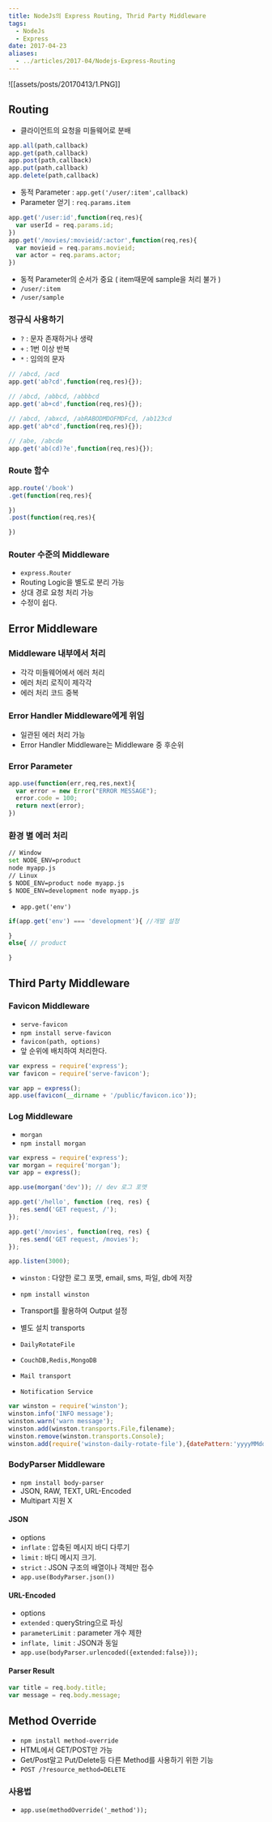 ```yaml
---
title: NodeJs의 Express Routing, Thrid Party Middleware
tags:
  - NodeJs
  - Express
date: 2017-04-23
aliases: 
  - ../articles/2017-04/Nodejs-Express-Routing
---
```


![[assets/posts/20170413/1.PNG]]

## Routing
- 클라이언트의 요청을 미들웨어로 분배

``` javascript
app.all(path,callback)
app.get(path,callback)
app.post(path,callback)
app.put(path,callback)
app.delete(path,callback)
```

- 동적 Parameter : `app.get('/user/:item',callback)`
- Parameter 얻기 : `req.params.item`

``` javascript
app.get('/user:id',function(req,res){
  var userId = req.params.id;
})
app.get('/movies/:movieid/:actor',function(req,res){
  var movieid = req.params.movieid;
  var actor = req.params.actor;
})
```
- 동적 Parameter의 순서가 중요 ( item때문에 sample을 처리 불가 )
- `/user/:item`
- `/user/sample`

### 정규식 사용하기
- `?` : 문자 존재하거나 생략
- `+` : 1번 이상 반복
- `*` : 임의의 문자

``` javascript
// /abcd, /acd
app.get('ab?cd',function(req,res){});

// /abcd, /abbcd, /abbbcd
app.get('ab+cd',function(req,res){});

// /abcd, /abxcd, /abRABODMDOFMDFcd, /ab123cd
app.get('ab*cd',function(req,res){});

// /abe, /abcde
app.get('ab(cd)?e',function(req,res){});
```

### Route 함수

``` javascript
app.route('/book')
.get(function(req,res){

})
.post(function(req,res){

})
```

### Router 수준의 Middleware
- `express.Router`
- Routing Logic을 별도로 분리 가능
- 상대 경로 요청 처리 가능
- 수정이 쉽다.

## Error Middleware

### Middleware 내부에서 처리
- 각각 미들웨어에서 에러 처리
- 에러 처리 로직이 제각각
- 에러 처리 코드 중복

### Error Handler Middleware에게 위임
- 일관된 에러 처리 가능
- Error Handler Middleware는 Middleware 중 후순위

### Error Parameter

``` javascript
app.use(function(err,req,res,next){
  var error = new Error("ERROR MESSAGE");
  error.code = 100;
  return next(error);
})
```

### 환경 별 에러 처리

``` bash
// Window
set NODE_ENV=product
node myapp.js
// Linux
$ NODE_ENV=product node myapp.js
$ NODE_ENV=development node myapp.js
```

- `app.get('env')`

``` javascript
if(app.get('env') === 'development'){ //개발 설정

}
else{ // product

}
```

## Third Party Middleware

### Favicon Middleware
- `serve-favicon`
- `npm install serve-favicon`
- `favicon(path, options)`
- 앞 순위에 배치하여 처리한다.

``` javascript
var express = require('express');
var favicon = require('serve-favicon');

var app = express();
app.use(favicon(__dirname + '/public/favicon.ico'));
```

### Log Middleware
- `morgan`
- `npm install morgan`

``` javascript
var express = require('express');
var morgan = require('morgan');
var app = express();

app.use(morgan('dev')); // dev 로그 포맷

app.get('/hello', function (req, res) {
   res.send('GET request, /');
});

app.get('/movies', function(req, res) {
   res.send('GET request, /movies');
});

app.listen(3000);
```

- `winston` : 다양한 로그 포맷, email, sms, 파일, db에 저장
- `npm install winston`
- Transport를 활용하여 Output 설정

- 별도 설치 transports
- `DailyRotateFile`
- `CouchDB,Redis,MongoDB`
- `Mail transport`
- `Notification Service`

``` javascript
var winston = require('winston');
winston.info('INFO message');
winston.warn('warn message');
winston.add(winston.transports.File,filename);
winston.remove(winston.transports.Console);
winston.add(require('winston-daily-rotate-file'),{datePattern:'yyyyMMdd'},filename);
```

### BodyParser Middleware
- `npm install body-parser`
- JSON, RAW, TEXT, URL-Encoded
- Multipart 지원 X

#### JSON
- options
- `inflate` : 압축된 메시지 바디 다루기
- `limit` : 바디 메시지 크기.
- `strict` : JSON 구조의 배열이나 객체만 접수
- `app.use(BodyParser.json())`

#### URL-Encoded
- options
- `extended` : queryString으로 파싱
- `parameterLimit` : parameter 개수 제한
- `inflate, limit` : JSON과 동일
- `app.use(bodyParser.urlencoded({extended:false}));`

#### Parser Result

``` javascript
var title = req.body.title;
var message = req.body.message;   
```

## Method Override
- `npm install method-override`
- HTML에서 GET/POST만 가능
- Get/Post말고 Put/Delete등 다른 Method를 사용하기 위한 기능
- `POST /?resource_method=DELETE`

### 사용법
- `app.use(methodOverride('_method'));`
